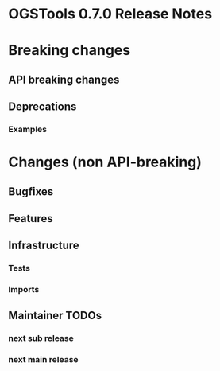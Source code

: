 # OGSTools 0.7.0 Release Notes

# Breaking changes

## API breaking changes

## Deprecations

### Examples

# Changes (non API-breaking)

## Bugfixes

## Features

## Infrastructure

### Tests

### Imports

## Maintainer TODOs

### next sub release

### next main release
